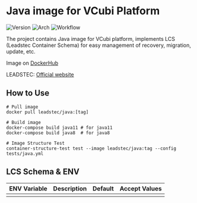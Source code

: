 # Java image for VCubi Platform

![Version](https://img.shields.io/badge/Java-11.0.10,_8.282.08-blue)
![Arch](https://img.shields.io/badge/Arch-amd64,_arm64-blue)
![Workflow](https://github.com/leadstec/docker-java/workflows/ci/badge.svg)

The project contains Java image for VCubi platform, implements LCS (Leadstec Container Schema) for easy management of recovery, migration, update, etc.

Image on [DockerHub](https://hub.docker.com/r/leadstec/java)

LEADSTEC: [Official website](https://www.leadstec.com)

## How to Use
    # Pull image
    docker pull leadstec/java:[tag]

    # Build image
    docker-compose build java11 # for java11
    docker-compose build java8  # for java8

    # Image Structure Test
    container-structure-test test --image leadstec/java:tag --config tests/java.yml

## LCS Schema & ENV

| ENV Variable              | Description               | Default | Accept Values |
|---------------------------|---------------------------|---------|---------------|
|  |                       |    |               |
